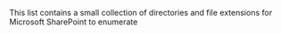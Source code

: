 This list contains a small collection of directories and file extensions for Microsoft SharePoint to enumerate
